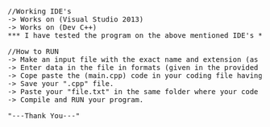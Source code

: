 <pre>
//Working IDE's
-> Works on (Visual Studio 2013)
-> Works on (Dev C++)
*** I have tested the program on the above mentioned IDE's ***

//How to RUN
-> Make an input file with the exact name and extension (as provided in each folder with ".txt" extension).
-> Enter data in the file in formats (given in the provided ".txt" files).
-> Cope paste the (main.cpp) code in your coding file having ".cpp" extension
-> Save your ".cpp" file.
-> Paste your "file.txt" in the same folder where your code file is saved.
-> Compile and RUN your program.

"---Thank You---"
</pre>

